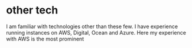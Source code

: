# other tech

I am familiar with technologies other than these few. I have experience running instances on AWS, Digital, Ocean and Azure. Here my experience with AWS is the most prominent